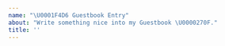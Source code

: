 ```yaml
---
name: "\U0001F4D6 Guestbook Entry"
about: "Write something nice into my Guestbook \U0000270F."
title: ''
---
```

